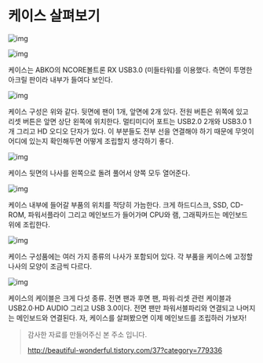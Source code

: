# 케이스 살펴보기

![img](https://t1.daumcdn.net/cfile/tistory/99BC9D335A1F4F5310)



![img](https://t1.daumcdn.net/cfile/tistory/999315335A1F4F5411)



케이스는 ABKO의 NCORE볼트론 RX USB3.0 (미들타워)를 이용했다. 측면이 투명한 아크릴 판이라 내부가 들여다 보인다.



![img](https://t1.daumcdn.net/cfile/tistory/99953D335A1F4F5511)



케이스 구성은 위와 같다. 뒷면에 팬이 1개, 앞면에 2개 있다. 전원 버튼은 위쪽에 있고 리셋 버튼은 앞면 상단 왼쪽에 위치한다. 멀티미디어 포트는 USB2.0 2개와 USB3.0 1개 그리고 HD 오디오 단자가 있다. 이 부분들도 전부 선을 연결해야 하기 때문에 무엇이 어디에 있는지 확인해두면 어떻게 조립할지 생각하기 좋다.



![img](https://t1.daumcdn.net/cfile/tistory/999DC0335A1F4F5611)



케이스 뒷면의 나사를 왼쪽으로 돌려 풀어서 양쪽 모두 열어준다.



![img](https://t1.daumcdn.net/cfile/tistory/99BFD5335A1F4F5704)



케이스 내부에 들어갈 부품의 위치를 적당히 가늠한다. 크게 하드디스크, SSD, CD-ROM, 파워서플라이 그리고 메인보드가 들어가며 CPU와 램, 그래픽카드는 메인보드 위에 조립한다.



![img](https://t1.daumcdn.net/cfile/tistory/9996EA335A1F4F5911)



케이스 구성품에는 여러 가지 종류의 나사가 포함되어 있다. 각 부품을 케이스에 고정할 나사의 모양이 조금씩 다르다.



![img](https://t1.daumcdn.net/cfile/tistory/997E8F335A1F4F5912)



케이스의 케이블은 크게 다섯 종류. 전면 팬과 후면 팬, 파워·리셋 관련 케이블과 USB2.0·HD AUDIO 그리고 USB 3.0이다. 전면 팬만 파워서블파리와 연결되고 나머지는 메인보드와 연결된다. 자, 케이스를 살펴봤으면 이제 메인보드를 조립하러 가보자!



> 감사한 자료를 만들어주신 본 주소 입니다.
>
> http://beautiful-wonderful.tistory.com/37?category=779336